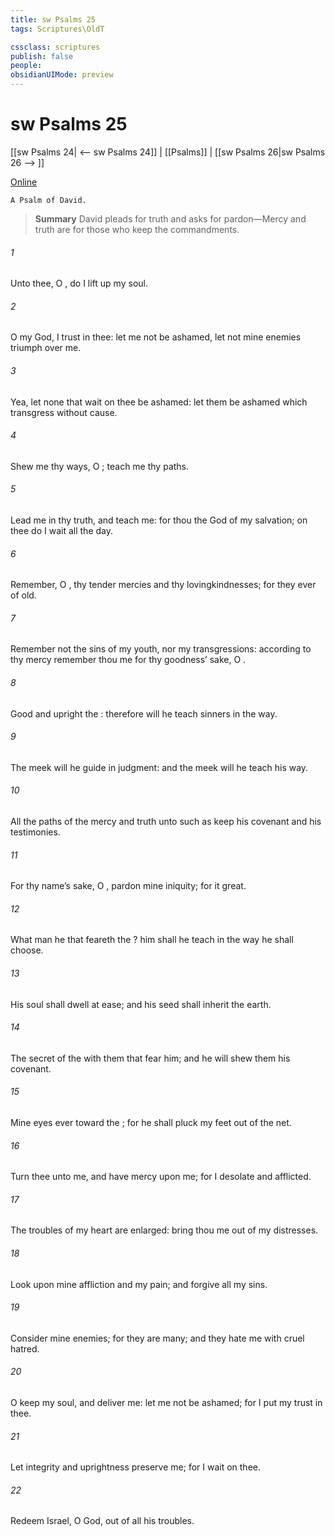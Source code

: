 ```yaml
---
title: sw Psalms 25
tags: Scriptures\OldT

cssclass: scriptures
publish: false
people:
obsidianUIMode: preview
---
```


# sw Psalms 25
[[sw Psalms 24| <-- sw Psalms 24]] | [[Psalms]] | [[sw Psalms 26|sw Psalms 26 --> ]]

[Online](https://churchofjesuschrist.org/study/scriptures/ot/ps/25?lang=eng)

```
A Psalm of David.
```

> __Summary__
David pleads for truth and asks for pardon—Mercy and truth are for those who keep the commandments.

###### 1 
Unto thee, O , do I lift up my soul.

###### 2 
O my God, I trust in thee: let me not be ashamed, let not mine enemies triumph over me.

###### 3 
Yea, let none that wait on thee be ashamed: let them be ashamed which transgress without cause.

###### 4 
Shew me thy ways, O ; teach me thy paths.

###### 5 
Lead me in thy truth, and teach me: for thou  the God of my salvation; on thee do I wait all the day.

###### 6 
Remember, O , thy tender mercies and thy lovingkindnesses; for they  ever of old.

###### 7 
Remember not the sins of my youth, nor my transgressions: according to thy mercy remember thou me for thy goodness’ sake, O .

###### 8 
Good and upright  the : therefore will he teach sinners in the way.

###### 9 
The meek will he guide in judgment: and the meek will he teach his way.

###### 10 
All the paths of the   mercy and truth unto such as keep his covenant and his testimonies.

###### 11 
For thy name’s sake, O , pardon mine iniquity; for it  great.

###### 12 
What man  he that feareth the ? him shall he teach in the way  he shall choose.

###### 13 
His soul shall dwell at ease; and his seed shall inherit the earth.

###### 14 
The secret of the   with them that fear him; and he will shew them his covenant.

###### 15 
Mine eyes  ever toward the ; for he shall pluck my feet out of the net.

###### 16 
Turn thee unto me, and have mercy upon me; for I  desolate and afflicted.

###### 17 
The troubles of my heart are enlarged:  bring thou me out of my distresses.

###### 18 
Look upon mine affliction and my pain; and forgive all my sins.

###### 19 
Consider mine enemies; for they are many; and they hate me with cruel hatred.

###### 20 
O keep my soul, and deliver me: let me not be ashamed; for I put my trust in thee.

###### 21 
Let integrity and uprightness preserve me; for I wait on thee.

###### 22 
Redeem Israel, O God, out of all his troubles.


